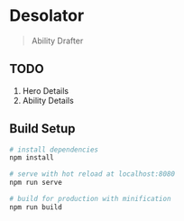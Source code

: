 # Desolator

> Ability Drafter

## TODO
1. Hero Details
2. Ability Details

## Build Setup

``` bash
# install dependencies
npm install

# serve with hot reload at localhost:8080
npm run serve

# build for production with minification
npm run build
```